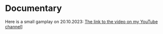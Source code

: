 # Documentary
Here is a small gamplay on 20.10.2023: [The link to the video on my YouTube channel](https://youtu.be/QzJG0K9xBcc)]
